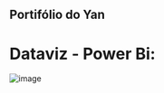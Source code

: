 ## Portifólio do Yan

# Dataviz - Power Bi:

![image](https://github.com/if-yan-miranda/dashboards/assets/116229324/cf67dc43-7e72-40af-afb3-48d3bded020d)
